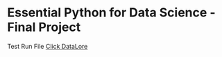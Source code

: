 # Essential Python for Data Science - Final Project
Test Run File [Click DataLore](https://datalore.jetbrains.com/notebook/W0CQcrJ8M9cSj16xpShdnH/SEQZmWdJGXbd1JamfvGYvi/)
